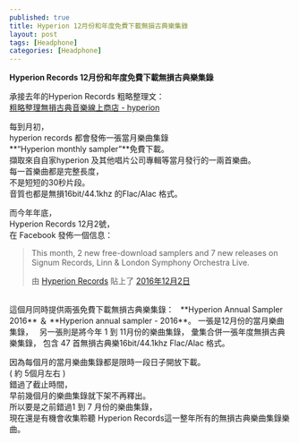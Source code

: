 ```yaml
---
published: true
title: Hyperion 12月份和年度免費下載無損古典樂集錄
layout: post
tags: [Headphone]
categories: [Headphone]
---
```


**Hyperion Records 12月份和年度免費下載無損古典樂集錄**   
    
承接去年的Hyperion Records 粗略整理文：    
[粗略整理無損古典音樂線上商店 - hyperion][1]    
    
每到月初，   
hyperion records 都會發佈一張當月樂曲集錄       
**“Hyperion monthly sampler”**免費下載。     
擷取來自自家hyperion 及其他唱片公司專輯等當月發行的一兩首樂曲。    
每一首樂曲都是完整長度，    
不是短短的30秒片段。   
音質也都是無損16bit/44.1khz 的Flac/Alac 格式。     
    
而今年年底，   
Hyperion Records 12月2號，   
在 Facebook 發佈一個信息：    

<div id="fb-root"></div>
<script>(function(d, s, id) {
  var js, fjs = d.getElementsByTagName(s)[0];
  if (d.getElementById(id)) return;
  js = d.createElement(s); js.id = id;
  js.src = "//connect.facebook.net/zh_TW/sdk.js#xfbml=1&version=v2.8";
  fjs.parentNode.insertBefore(js, fjs);
}(document, 'script', 'facebook-jssdk'));</script>
<div class="fb-post" data-href="https://www.facebook.com/hyperionrecords/posts/10156041671947588" data-width="500" data-show-text="true"><blockquote cite="https://www.facebook.com/hyperionrecords/posts/10156041671947588" class="fb-xfbml-parse-ignore"><p>This month, 2 new free-download samplers and 7 new releases on Signum Records, Linn &amp; London Symphony Orchestra Live.</p>由 <a href="https://www.facebook.com/hyperionrecords/">Hyperion Records</a> 貼上了&nbsp;<a href="https://www.facebook.com/hyperionrecords/posts/10156041671947588">2016年12月2日</a></blockquote></div>

<br>
這個月同時提供兩張免費下載無損古典樂集錄：  
**Hyperion Annual Sampler 2016** ＆ **Hyperion annual sampler - 2016**。
一張是12月份的當月樂曲集錄，   
另一張則是將今年 1 到 11月份的樂曲集錄，   
彙集合併一張年度無損古典樂集錄，    
包含 47 首無損古典樂16bit/44.1khz Flac/Alac 格式。   

因為每個月的當月樂曲集錄都是限時一段日子開放下載。   
( 約 5個月左右 )   
錯過了截止時間，    
早前幾個月的樂曲集錄就下架不再釋出。    
所以要是之前錯過1 到 7 月份的樂曲集錄，    
現在還是有機會收集聆聽 Hyperion Records這一整年所有的無損古典樂曲集錄樂曲。    


[1]: https://shengshampoo.tumblr.com/post/125837030198/
